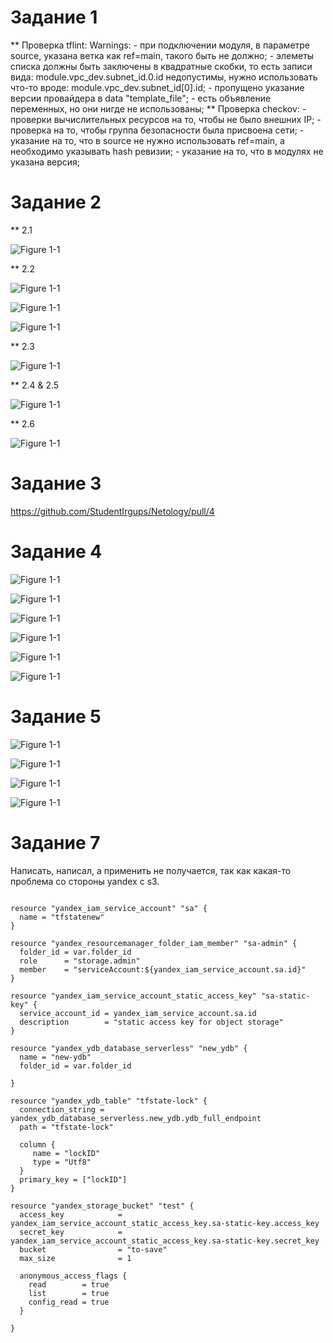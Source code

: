 # Задание 1
** Проверка tflint:
	Warnings:
		- при подключении модуля, в параметре source, указана ветка как ref=main, такого быть не должно;
		- элеметы списка должны быть заключены в квадратные скобки, то есть записи вида: module.vpc_dev.subnet_id.0.id
		  недопустимы, нужно использовать что-то вроде: module.vpc_dev.subnet_id[0].id;
		- пропущено указание версии провайдера в data "template_file";
		- есть объявление переменных, но они нигде не использованы;
** Проверка checkov:
	- проверки вычислительных ресурсов на то, чтобы не было внешних IP;
	- проверка на то, чтобы группа безопасности была присвоена сети;
	- указание на то, что в source не нужно использовать ref=main, а необходимо указывать hash ревизии;
	- указание на то, что в модулях не указана версия;
		
# Задание 2
** 2.1

![Figure 1-1](https://github.com/StudentIrgups/Netology/blob/main/terraform_tasks/05/1.png?raw=true)

** 2.2

![Figure 1-1](https://github.com/StudentIrgups/Netology/blob/main/terraform_tasks/05/2.png?raw=true)

![Figure 1-1](https://github.com/StudentIrgups/Netology/blob/main/terraform_tasks/05/3.png?raw=true)

![Figure 1-1](https://github.com/StudentIrgups/Netology/blob/main/terraform_tasks/05/4.png?raw=true)

** 2.3

![Figure 1-1](https://github.com/StudentIrgups/Netology/blob/main/terraform_tasks/05/5.png?raw=true)

** 2.4 & 2.5

![Figure 1-1](https://github.com/StudentIrgups/Netology/blob/main/terraform_tasks/05/6.png?raw=true)

** 2.6

![Figure 1-1](https://github.com/StudentIrgups/Netology/blob/main/terraform_tasks/05/7.png?raw=true)

# Задание 3

https://github.com/StudentIrgups/Netology/pull/4

# Задание 4


![Figure 1-1](https://github.com/StudentIrgups/Netology/blob/main/terraform_tasks/05/8.png?raw=true)

![Figure 1-1](https://github.com/StudentIrgups/Netology/blob/main/terraform_tasks/05/9.png?raw=true)

![Figure 1-1](https://github.com/StudentIrgups/Netology/blob/main/terraform_tasks/05/10.png?raw=true)

![Figure 1-1](https://github.com/StudentIrgups/Netology/blob/main/terraform_tasks/05/11.png?raw=true)

![Figure 1-1](https://github.com/StudentIrgups/Netology/blob/main/terraform_tasks/05/12.png?raw=true)

![Figure 1-1](https://github.com/StudentIrgups/Netology/blob/main/terraform_tasks/05/13.png?raw=true)

# Задание 5

![Figure 1-1](https://github.com/StudentIrgups/Netology/blob/main/terraform_tasks/05/14.png?raw=true)

![Figure 1-1](https://github.com/StudentIrgups/Netology/blob/main/terraform_tasks/05/15.png?raw=true)

![Figure 1-1](https://github.com/StudentIrgups/Netology/blob/main/terraform_tasks/05/16.png?raw=true)

![Figure 1-1](https://github.com/StudentIrgups/Netology/blob/main/terraform_tasks/05/17.png?raw=true)

# Задание 7

Написать, написал, а применить не получается, так как какая-то проблема со стороны yandex с s3.
```

resource "yandex_iam_service_account" "sa" {
  name = "tfstatenew"
}

resource "yandex_resourcemanager_folder_iam_member" "sa-admin" {
  folder_id = var.folder_id
  role      = "storage.admin"
  member    = "serviceAccount:${yandex_iam_service_account.sa.id}"
}

resource "yandex_iam_service_account_static_access_key" "sa-static-key" {
  service_account_id = yandex_iam_service_account.sa.id
  description        = "static access key for object storage"
}

resource "yandex_ydb_database_serverless" "new_ydb" {
  name = "new-ydb"
  folder_id = var.folder_id

}

resource "yandex_ydb_table" "tfstate-lock" {
  connection_string = yandex_ydb_database_serverless.new_ydb.ydb_full_endpoint
  path = "tfstate-lock"

  column {
     name = "lockID"
     type = "Utf8"     
  }
  primary_key = ["lockID"]
}

resource "yandex_storage_bucket" "test" {
  access_key            = yandex_iam_service_account_static_access_key.sa-static-key.access_key
  secret_key            = yandex_iam_service_account_static_access_key.sa-static-key.secret_key
  bucket                = "to-save"
  max_size              = 1
  
  anonymous_access_flags {
    read        = true
    list        = true
    config_read = true
  }

}
```
